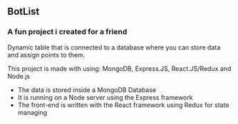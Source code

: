 ## BotList
### A fun project i created for a friend

Dynamic table that is connected to a database where you can store data and assign points to them.

This project is made with using: MongoDB, Express.JS, React.JS/Redux and Node.js
- The data is stored inside a MongoDB Database
- It is running on a Node server using the Express framework
- The front-end is written with the React framework using Redux for state managing
